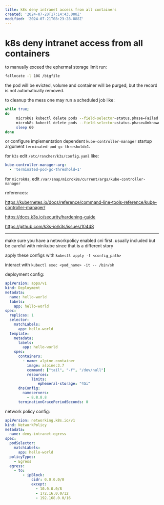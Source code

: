 ```yaml
---
title: k8s deny intranet access from all containers
created: '2024-07-20T17:14:43.000Z'
modified: '2024-07-21T08:23:28.888Z'
---
```


# k8s deny intranet access from all containers

to manually exceed the ephermal storage limit run:

```bash
fallocate -l 10G /bigfile
```

the pod will be evicted, volume and container will be purged, but the record is not automatically removed.

to cleanup the mess one may run a scheduled job like:

```bash
while true;
do
	 microk8s kubectl delete pods --field-selector=status.phase=Failed
	 microk8s kubectl delete pods --field-selector=status.phase=Unknown
	 sleep 60
done
```

or configure implementation dependent `kube-controller-manager` startup argument `terminated-pod-gc-threshold=1`.

for `k3s` edit `/etc/rancher/k3s/config.yaml` like:

```yaml
kube-controller-manager-arg:
  - 'terminated-pod-gc-threshold=1'
```

for `microk8s`, edit `/var/snap/microk8s/current/args/kube-controller-manager`

references:

https://kubernetes.io/docs/reference/command-line-tools-reference/kube-controller-manager/

https://docs.k3s.io/security/hardening-guide

https://github.com/k3s-io/k3s/issues/10448

---

make sure you have a networkpolicy enabled cni first. usually included but be careful with minikube since that is a different story

apply these configs with `kubectl apply -f <config_path>`

interact with `kubectl exec <pod_name> -it -- /bin/sh`

deployment config:

```yaml
apiVersion: apps/v1
kind: Deployment
metadata:
  name: hello-world
  labels:
    app: hello-world
spec:
  replicas: 1
  selector:
    matchLabels:
      app: hello-world
  template:
    metadata:
      labels:
        app: hello-world
    spec:
      containers:
        - name: alpine-container
          image: alpine:3.7
          command: ["tail", "-f", "/dev/null"]
          resources:
            limits:
               ephemeral-storage: "4Gi"
      dnsConfig:
        nameservers:
          - 8.8.8.8
      terminationGracePeriodSeconds: 0

```

network policy config:

```yaml
apiVersion: networking.k8s.io/v1
kind: NetworkPolicy
metadata:
  name: deny-intranet-egress
spec:
  podSelector:
    matchLabels:
      app: hello-world
  policyTypes:
    - Egress
  egress:
    - to:
        - ipBlock:
            cidr: 0.0.0.0/0
            except:
              - 10.0.0.0/8
              - 172.16.0.0/12
              - 192.168.0.0/16
```
